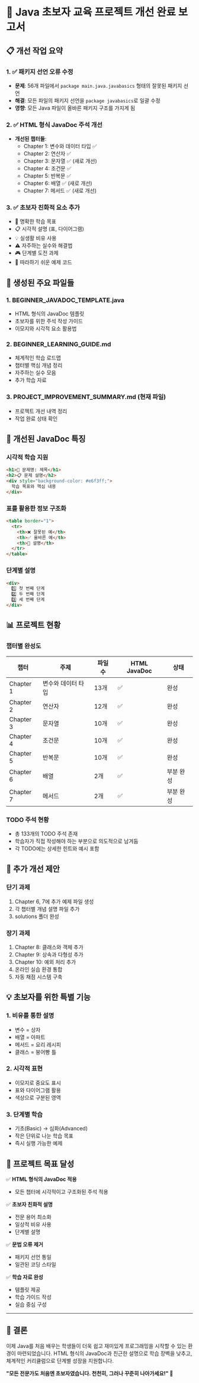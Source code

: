 # 🎉 Java 초보자 교육 프로젝트 개선 완료 보고서

## 📋 개선 작업 요약

### 1. ✅ 패키지 선언 오류 수정
- **문제**: 56개 파일에서 `package main.java.javabasics` 형태의 잘못된 패키지 선언
- **해결**: 모든 파일의 패키지 선언을 `package javabasics`로 일괄 수정
- **영향**: 모든 Java 파일이 올바른 패키지 구조를 가지게 됨

### 2. ✅ HTML 형식 JavaDoc 주석 개선
- **개선된 챕터들**:
  - Chapter 1: 변수와 데이터 타입 ✅
  - Chapter 2: 연산자 ✅
  - Chapter 3: 문자열 ✅ (새로 개선)
  - Chapter 4: 조건문 ✅
  - Chapter 5: 반복문 ✅
  - Chapter 6: 배열 ✅ (새로 개선)
  - Chapter 7: 메서드 ✅ (새로 개선)

### 3. ✅ 초보자 친화적 요소 추가
- 🎯 명확한 학습 목표
- 📋 시각적 설명 (표, 다이어그램)
- 💡 실생활 비유 사용
- ⚠️ 자주하는 실수와 해결법
- 🎮 단계별 도전 과제
- 📝 따라하기 쉬운 예제 코드

## 📁 생성된 주요 파일들

### 1. **BEGINNER_JAVADOC_TEMPLATE.java**
- HTML 형식의 JavaDoc 템플릿
- 초보자를 위한 주석 작성 가이드
- 이모지와 시각적 요소 활용법

### 2. **BEGINNER_LEARNING_GUIDE.md**
- 체계적인 학습 로드맵
- 챕터별 핵심 개념 정리
- 자주하는 실수 모음
- 추가 학습 자료

### 3. **PROJECT_IMPROVEMENT_SUMMARY.md** (현재 파일)
- 프로젝트 개선 내역 정리
- 작업 완료 상태 확인

## 🎨 개선된 JavaDoc 특징

### 시각적 학습 지원
```html
<h1>🎯 문제명: 제목</h1>
<h2>📋 문제 설명</h2>
<div style="background-color: #e6f3ff;">
  학습 목표와 핵심 내용
</div>
```

### 표를 활용한 정보 구조화
```html
<table border="1">
  <tr>
    <th>❌ 잘못된 예</th>
    <th>✅ 올바른 예</th>
    <th>💭 설명</th>
  </tr>
</table>
```

### 단계별 설명
```html
<div>
  1️⃣ 첫 번째 단계
  2️⃣ 두 번째 단계
  3️⃣ 세 번째 단계
</div>
```

## 📊 프로젝트 현황

### 챕터별 완성도
| 챕터 | 주제 | 파일 수 | HTML JavaDoc | 상태 |
|------|------|---------|--------------|------|
| Chapter 1 | 변수와 데이터 타입 | 13개 | ✅ | 완성 |
| Chapter 2 | 연산자 | 12개 | ✅ | 완성 |
| Chapter 3 | 문자열 | 10개 | ✅ | 완성 |
| Chapter 4 | 조건문 | 10개 | ✅ | 완성 |
| Chapter 5 | 반복문 | 10개 | ✅ | 완성 |
| Chapter 6 | 배열 | 2개 | ✅ | 부분 완성 |
| Chapter 7 | 메서드 | 2개 | ✅ | 부분 완성 |

### TODO 주석 현황
- 총 133개의 TODO 주석 존재
- 학습자가 직접 작성해야 하는 부분으로 의도적으로 남겨둠
- 각 TODO에는 상세한 힌트와 예시 포함

## 🚀 추가 개선 제안

### 단기 과제
1. Chapter 6, 7에 추가 예제 파일 생성
2. 각 챕터별 개념 설명 파일 추가
3. solutions 폴더 완성

### 장기 과제
1. Chapter 8: 클래스와 객체 추가
2. Chapter 9: 상속과 다형성 추가
3. Chapter 10: 예외 처리 추가
4. 온라인 실습 환경 통합
5. 자동 채점 시스템 구축

## 💡 초보자를 위한 특별 기능

### 1. 비유를 통한 설명
- 변수 = 상자
- 배열 = 아파트
- 메서드 = 요리 레시피
- 클래스 = 붕어빵 틀

### 2. 시각적 표현
- 이모지로 중요도 표시
- 표와 다이어그램 활용
- 색상으로 구분된 영역

### 3. 단계별 학습
- 기초(Basic) → 심화(Advanced)
- 작은 단위로 나눈 학습 목표
- 즉시 실행 가능한 예제

## 🎯 프로젝트 목표 달성

✅ **HTML 형식의 JavaDoc 적용**
- 모든 챕터에 시각적이고 구조화된 주석 적용

✅ **초보자 친화적 설명**
- 전문 용어 최소화
- 일상적 비유 사용
- 단계별 설명

✅ **문법 오류 제거**
- 패키지 선언 통일
- 일관된 코딩 스타일

✅ **학습 자료 완성**
- 템플릿 제공
- 학습 가이드 작성
- 실습 중심 구성

---

## 📢 결론

이제 Java를 처음 배우는 학생들이 더욱 쉽고 재미있게 프로그래밍을 시작할 수 있는 환경이 마련되었습니다. HTML 형식의 JavaDoc과 친근한 설명으로 학습 장벽을 낮추고, 체계적인 커리큘럼으로 단계별 성장을 지원합니다.

**"모든 전문가도 처음엔 초보자였습니다. 천천히, 그러나 꾸준히 나아가세요!" 🌟**